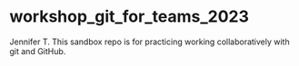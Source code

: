 # workshop_git_for_teams_2023
Jennifer T. 
This sandbox repo is for practicing working collaboratively with git and GitHub.
